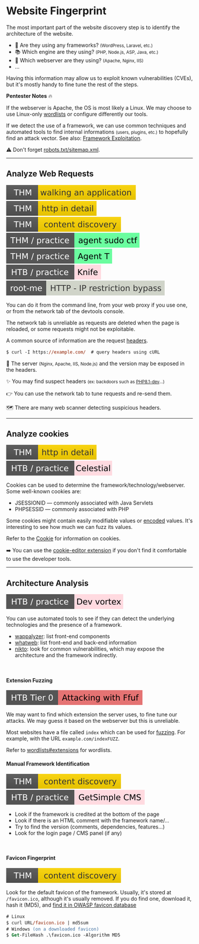 # Website Fingerprint

<div class="row row-cols-lg-2"><div>

The most important part of the website discovery step is to identify the architecture of the website.

* 🤖 Are they using any frameworks? <small>(WordPress, Laravel, etc.)</small>
* 📚 Which engine are they using? <small>(PHP, Node.js, ASP, Java, etc.)</small>
* 📁 Which webserver are they using? <small>(Apache, Nginx, IIS)</small>
* ...

Having this information may allow us to exploit known vulnerabilities (CVEs), but it's mostly handy to fine tune the rest of the steps.
</div><div>

**Pentester Notes** 🔥

If the webserver is Apache, the OS is most likely a Linux. We may choose to use Linux-only [wordlists](/cybersecurity/red-team/_knowledge/topics/wordlists.md) or configure differently our tools.

If we detect the use of a framework, we can use common techniques and automated tools to find internal informations <small>(users, plugins, etc.)</small> to hopefully find an attack vector. See also: [Framework Exploitation](/cybersecurity/red-team/s3.exploitation/techniques/framework.md).

⚠️ Don't forget [robots.txt/sitemap.xml](sanalysis.md#links).
</div></div>

<hr class="sep-both">

## Analyze Web Requests

[![walkinganapplication](../../../../_badges/thm/walkinganapplication.svg)](https://tryhackme.com/room/walkinganapplication)
[![httpindetail](../../../../_badges/thm/httpindetail.svg)](https://tryhackme.com/room/httpindetail)
[![contentdiscovery](../../../../_badges/thm/contentdiscovery.svg)](https://tryhackme.com/room/contentdiscovery)
[![agentsudoctf](../../../../_badges/thm-p/agentsudoctf.svg)](https://tryhackme.com/room/agentsudoctf)
[![agentt](../../../../_badges/thm-p/agentt.svg)](https://tryhackme.com/room/agentt)
[![knife](../../../../_badges/htb-p/knife.svg)](https://app.hackthebox.com/machines/Knife)
[![http_ip_restriction_bypass](../../../../_badges/rootme/http_ip_restriction_bypass.svg)](https://www.root-me.org/en/Challenges/Web-Server/HTTP-IP-restriction-bypass)

<div class="row row-cols-lg-2"><div>

You can do it from the command line, from your web proxy if you use one, or from the network tab of the devtools console. 

The network tab is unreliable as requests are deleted when the page is reloaded, or some requests might not be exploitable.

A common source of information are the request [headers](/operating-systems/networking/protocols/http.md#http-headers-in-web-applications).

```ps
$ curl -I https://example.com/  # query headers using cURL
```
</div><div>

🔑 The server <small>(Nginx, Apache, IIS, Node.js)</small> and the version may be exposed in the headers.

✨ You may find suspect headers <small>(ex: backdoors such as [PHP8.1-dev](https://github.com/flast101/php-8.1.0-dev-backdoor-rce)...)</small>

👉 You can use the network tab to tune requests and re-send them.

🗺️ There are many web scanner detecting suspicious headers.
</div></div>

<hr class="sep-both">

## Analyze cookies

[![httpindetail](../../../../_badges/thm/httpindetail.svg)](https://tryhackme.com/room/httpindetail)
[![celestial](../../../../_badges/htb-p/celestial.svg)](https://app.hackthebox.com/machines/Celestial)

<div class="row row-cols-lg-2"><div>

Cookies can be used to determine the framework/technology/webserver. Some well-known cookies are:

* JSESSIONID — commonly associated with Java Servlets
* PHPSESSID — commonly associated with PHP

Some cookies might contain easily modifiable values or [encoded](/tools-and-frameworks/knowledge/encoding/index.md) values. It's interesting to see how much we can fuzz its values.
</div><div>

Refer to the [Cookie](/programming-languages/web/_general/random/cookies.md) for information on cookies. 

➡️ You can use the [cookie-editor extension](https://cookie-editor.com/) if you don't find it comfortable to use the developer tools.
</div></div>

<hr class="sep-both">

## Architecture Analysis

[![devvortex](../../../../_badges/htb-p/devvortex.svg)](https://app.hackthebox.com/machines/Devvortex)

<div class="row row-cols-lg-2"><div>

You can use automated tools to see if they can detect the underlying technologies and the presence of a framework.

* [wappalyzer](/cybersecurity/red-team/tools/scanners/web/wappalyzer.md): list front-end components
* [whatweb](/cybersecurity/red-team/tools/scanners/web/whatweb.md): list front-end and back-end information
* [nikto](/cybersecurity/red-team/tools/scanners/web/nikto.md): look for common vulnerabilities, which may expose the architecture and the framework indirectly.

<br>

#### Extension Fuzzing

[![attacking_with_ffuf](../../../../_badges/htb/attacking_with_ffuf.svg)](https://academy.hackthebox.com/course/preview/attacking-web-applications-with-ffuf)

We may want to find which extension the server uses, to fine tune our attacks. We may guess it based on the webserver but this is unreliable.

Most websites have a file called `index` which can be used for [fuzzing](fuzzing.md). For example, with the URL `example.com/indexFUZZ`.


Refer to [wordlists#extensions](/cybersecurity/red-team/_knowledge/topics/wordlists.md#extensions) for wordlists.
</div><div>

#### Manual Framework Identification

[![contentdiscovery](../../../../_badges/thm/contentdiscovery.svg)](https://tryhackme.com/room/contentdiscovery)
![getsimplecms](../../../../_badges/htb-p/getsimplecms.svg)

* Look if the framework is credited at the bottom of the page
* Look if there is an HTML comment with the framework name/...
* Try to find the version (comments, dependencies, features...)
* Look for the login page / CMS panel (if any)

<br>

#### Favicon Fingerprint

[![contentdiscovery](../../../../_badges/thm/contentdiscovery.svg)](https://tryhackme.com/room/contentdiscovery)

Look for the default favicon of the framework. Usually, it's stored at `/favicon.ico`, although it's usually removed. If you do find one, download it, hash it (MD5), and [find it in OWASP favicon database](https://wiki.owasp.org/index.php/OWASP_favicon_database)

```ps
# Linux
$ curl URL/favicon.ico | md5sum
# Windows (on a downloaded favicon)
$ Get-FileHash .\favicon.ico -Algorithm MD5
```
</div></div>